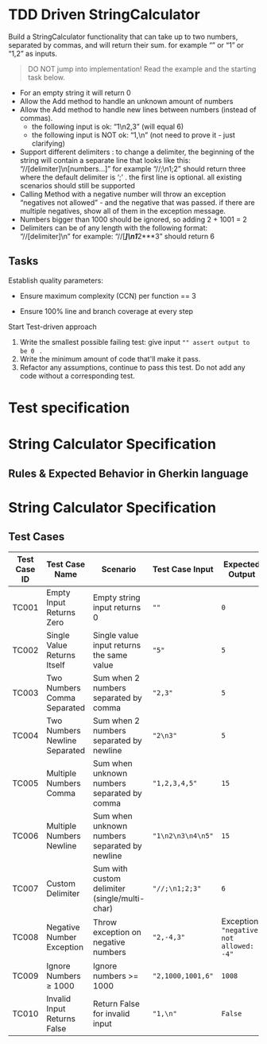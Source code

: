 # TDD Driven StringCalculator

Build a StringCalculator functionality that can take up to two numbers, separated by commas, and will return their sum. 
for example “” or “1” or “1,2” as inputs.

> DO NOT jump into implementation! Read the example and the starting task below.

- For an empty string it will return 0
- Allow the Add method to handle an unknown amount of numbers
- Allow the Add method to handle new lines between numbers (instead of commas).
  - the following input is ok: “1\n2,3” (will equal 6)
  - the following input is NOT ok: “1,\n” (not need to prove it - just clarifying)
- Support different delimiters : to change a delimiter, the beginning of the string will contain a separate line that looks like this: “//[delimiter]\n[numbers…]” for example “//;\n1;2” should return three where the default delimiter is ‘;’ .
the first line is optional. all existing scenarios should still be supported
- Calling Method with a negative number will throw an exception “negatives not allowed” - and the negative that was passed. if there are multiple negatives, show all of them in the exception message.
- Numbers bigger than 1000 should be ignored, so adding 2 + 1001 = 2
- Delimiters can be of any length with the following format: “//[delimiter]\n” for example: “//[***]\n1***2***3” should return 6

## Tasks



Establish quality parameters:

- Ensure  maximum complexity (CCN) per function == 3

- Ensure 100% line and branch coverage at every step

  

Start Test-driven approach

1. Write the smallest possible failing test: give input `"" assert output to be 0 ` .
2. Write the minimum amount of code that'll make it pass.
3. Refactor any assumptions, continue to pass this test. Do not add any code without a corresponding test.


# Test specification
# String Calculator Specification

## Rules & Expected Behavior in Gherkin language

# String Calculator Specification

## Test Cases

| **Test Case ID** | **Test Case Name**             | **Scenario**                                   | **Test Case Input**  | **Expected Output**                     |
|------------------|--------------------------------|------------------------------------------------|----------------------|-----------------------------------------|
| TC001            | Empty Input Returns Zero       | Empty string input returns 0                   | `""`                 | `0`                                     |
| TC002            | Single Value Returns Itself    | Single value input returns the same value      | `"5"`                | `5`                                     |
| TC003            | Two Numbers Comma Separated    | Sum when 2 numbers separated by comma          | `"2,3"`              | `5`                                     |
| TC004            | Two Numbers Newline Separated  | Sum when 2 numbers separated by newline        | `"2\n3"`             | `5`                                     |
| TC005            | Multiple Numbers Comma         | Sum when unknown numbers separated by comma    | `"1,2,3,4,5"`        | `15`                                    |
| TC006            | Multiple Numbers Newline       | Sum when unknown numbers separated by newline  | `"1\n2\n3\n4\n5"`    | `15`                                    |
| TC007            | Custom Delimiter               | Sum with custom delimiter (single/multi-char)  | `"//;\n1;2;3"`       | `6`                                     |
| TC008            | Negative Number Exception      | Throw exception on negative numbers            | `"2,-4,3"`           | Exception: `"negatives not allowed: -4"`|
| TC009            | Ignore Numbers ≥ 1000          | Ignore numbers >= 1000                         | `"2,1000,1001,6"`    | `1008`                                  |
| TC010            | Invalid Input Returns False    | Return False for invalid input                 | `"1,\n"`             | `False`                                 |

